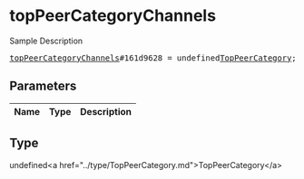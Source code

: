 # topPeerCategoryChannels

Sample Description

<pre>
<a href="../constructor/topPeerCategoryChannels.md">topPeerCategoryChannels</a>#161d9628 = undefined<a href="../type/TopPeerCategory.md">TopPeerCategory</a>;
</pre>

## Parameters

| Name | Type | Description |
|------|:----:|-------------|

## Type

undefined&lt;a href=&#34;../type/TopPeerCategory.md&#34;&gt;TopPeerCategory&lt;/a&gt;
